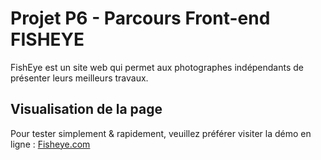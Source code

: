 # Projet P6 - Parcours Front-end FISHEYE

FishEye est un site web qui permet aux photographes indépendants de présenter leurs meilleurs travaux.

## Visualisation de la page 

Pour tester simplement & rapidement, veuillez préférer visiter la démo en ligne : [Fisheye.com](https://hamzaoui12.github.io/Front-End-Fisheye/)
